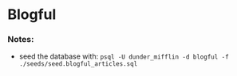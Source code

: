 # Blogful

### Notes:
- seed the database with:
`psql -U dunder_mifflin -d blogful -f ./seeds/seed.blogful_articles.sql`